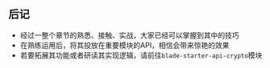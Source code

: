 ## 后记
* 经过一整个章节的熟悉、接触、实战，大家已经可以掌握到其中的技巧
* 在熟练运用后，将其投放在重要模块的API，相信会带来惊艳的效果
* 若要拓展其功能或者研读其实现逻辑，请前往`blade-starter-api-crypto`模块